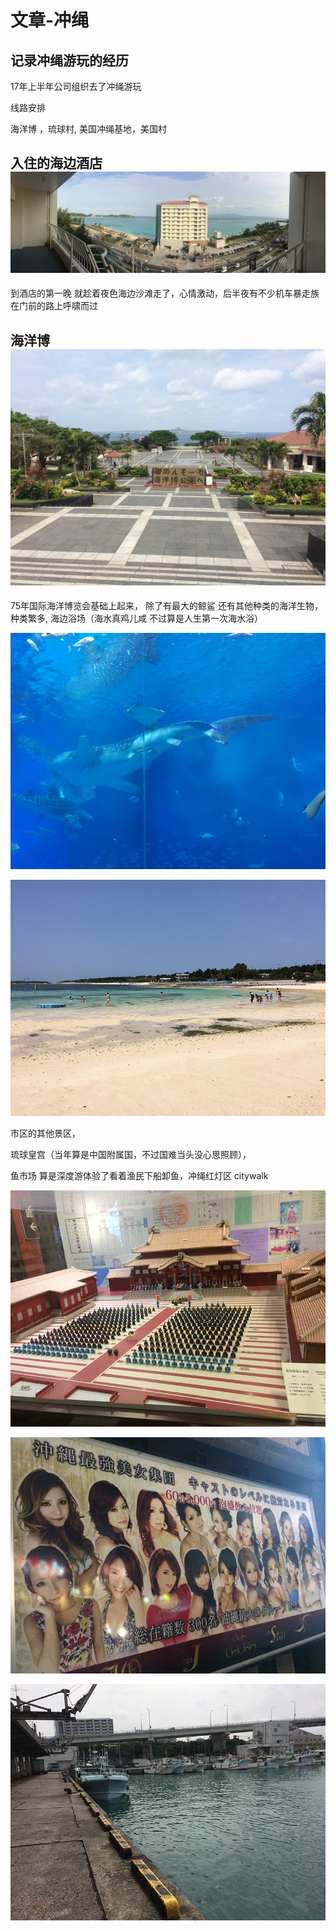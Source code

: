 # 文章-冲绳

## 记录冲绳游玩的经历

17年上半年公司组织去了冲绳游玩

线路安排

海洋博 ，琉球村, 美国冲绳基地，美国村

## 入住的海边酒店![](.gitbook/assets/img_2826-min.jpg)

到酒店的第一晚 就趁着夜色海边沙滩走了，心情激动，后半夜有不少机车暴走族在门前的路上呼啸而过

## 海洋博![](.gitbook/assets/img_2839-min.jpeg)

75年国际海洋博览会基础上起来， 除了有最大的鲸鲨 还有其他种类的海洋生物，种类繁多, 海边浴场（海水真鸡儿咸 不过算是人生第一次海水浴）

![](.gitbook/assets/img_2897.jpg)

![](.gitbook/assets/img_2929.jpg)

市区的其他景区，

琉球皇宫（当年算是中国附属国，不过国难当头没心思照顾），

鱼市场 算是深度游体验了看着渔民下船卸鱼，冲绳红灯区 citywalk

![](.gitbook/assets/img_3063%20%281%29.jpg)

![](.gitbook/assets/img_3040.jpeg)

![](.gitbook/assets/img_3120.jpg)

